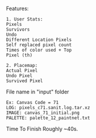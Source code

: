 Features:
```
1. User Stats:
Pixels
Survivors
Undo
Different Location Pixels
Self replaced pixel count
Times of color used + Top
Pixel (th)

2. Placemap:
Actual Pixel
Undo Pixel
Survived Pixel
```

File name in "input" folder
```
Ex: Canvas Code = 71
LOG: pixels_c71.sanit.log.tar.xz
IMAGE: canvas_71_initial.png
PALETTE: palette_12_paintnet.txt
```

Time To Finish Roughly ~40s.
